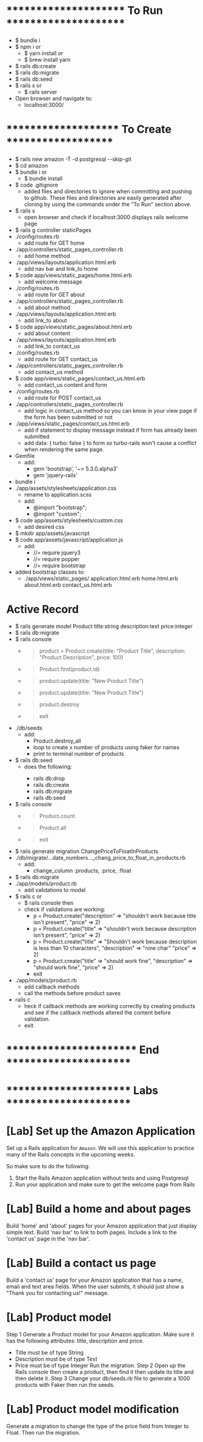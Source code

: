 # ******************** To Run ********************
* $ bundle i
* $ npm i
  or
  * $ yarn install
  or
  * $ brew install yarn
* $ rails db:create
* $ rails db:migrate
* $ rails db:seed
* $ rails s
  or
  * $ rails server
* Open browser and navigate to:
  * localhost:3000/
# ******************* To Create ******************
* $ rails new amazon -T -d postgresql --skip-git
* $ cd amazon
* $ bundle i
  or
  * $ bundle install
* $ code .gitignore
  * added files and directories to ignore when committing and pushing to github. These files and directories are easily generated after cloning by using the commands under the "To Run" section above.
* $ rails s
  * open browser and check if localhost:3000 displays rails welcome page
* $ rails g controller staticPages
* ./config/routes.rb
  * add route for GET home
* ./app/controllers/static_pages_controller.rb
  * add home method
* ./app/views/layouts/application.html.erb
  * add nav bar and link_to home
* $ code app/views/static_pages/home.html.erb
  * add welcome message
* ./config/routes.rb
  * add route for GET about
* ./app/controllers/static_pages_controller.rb
  * add about method
* ./app/views/layouts/application.html.erb
  * add link_to about
* $ code app/views/static_pages/about.html.erb
  * add about content
* ./app/views/layouts/application.html.erb
  * add link_to contact_us 
  <!-- this will throw an error as there is no route or view page for contact_us yet -->
* ./config/routes.rb
  * add route for GET contact_us
* ./app/controllers/static_pages_controller.rb
  * add contact_us method
* $ code app/views/static_pages/contact_us.html.erb
  * add contact_us content and form
* ./config/routes.rb
  * add route for POST contact_us
* ./app/controllers/static_pages_controller.rb
  * add logic in contact_us method so you can know in your view page if the form has been submitted or not
* ./app/views/static_pages/contact_us.html.erb
  * add if statement to display message instead if form has already been submitted
  * add data: { turbo: false } to form so turbo-rails won't cause a conflict when rendering the same page.
* Gemfile
  * add:
    * gem 'bootstrap', '~> 5.3.0.alpha3'
    * gem 'jquery-rails'
* bundle i
* ./app/assets/stylesheets/application.css
  * rename to application.scss
  * add:  
    * @import "bootstrap";
    * @import "custom"; 
* $ code app/assets/stylesheets/custom.css
  * add desired css
* $ mkdir app/assets/javascript
* $ code app/assets/javascript/application.js
  * add:
    * //= require jquery3
    * //= require popper
    * //= require bootstrap
* added bootstrap classes to:
  * ./app/views/static_pages/
      application.html.erb
      home.html.erb
      about.html.erb
      contact_us.html.erb
# Active Record
* $ rails generate model Product title:string description:text price:integer
* $ rails db:migrate
* $ rails console
  * > product = Product.create(title: "Product Title", description: "Product Description", price: 100)
  * > Product.find(product.id)
  * > product.update(title: "New Product Title")
  * > product.update(title: "New Product Title")
  * > product.destroy
  * > exit
* ./db/seeds
  * add:
    * Product.destroy_all
    * loop to create x number of products using faker for names
    * print to terminal number of products
* $ rails db:seed
  * <rails db:reset> does the following:
    * rails db:drop
    * rails db:create
    * rails db:migrate
    * rails db:seed
* $ rails console
  * > Product.count
  * > Product.all
  * > exit
* $ rails generate migration ChangePriceToFloatInProducts
* ./db/migrate/...date_numbers..._chang_price_to_float_in_products.rb
  * add:
    * change_column :products, :price, :float
* $ rails db:migrate
* ./app/models/product.rb
  * add validations to model
* $ rails c
  or
  * $ rails console
  then
  * check if validations are working:
    * p = Product.create("description" => "shouldn\'t work because title isn't present", "price" => 2)
    * p = Product.create("title" => "shouldn\'t work because description isn't present", "price" => 2)
    * p = Product.create("title" => "Shouldn\'t work because description is less than 10 characters", "description" => "nine char" "price" => 2)
    * p = Product.create("title" => "should work fine", "description" => "should work fine", "price" => 2)
    * exit
* ./app/models/product.rb
  * add callback methods
  * call the methods before product saves
* rails c
  * heck if callback methods are working correctly by creating products and see if the callback methods altered the content before validation.
  * exit
# ********************** End *********************

# ********************* Labs *********************

# [Lab] Set up the Amazon Application

Set up a Rails application for `Amazon`. We will use this application to practice many of the Rails concepts in the upcoming weeks.

So make sure to do the following:
  1. Start the Rails Amazon application without tests and using Postgresql
  2. Run your application and make sure to get the welcome page from Rails


# [Lab] Build a home and about pages

Build 'home' and 'about' pages for your Amazon application that just display simple text. Build 'nav bar' to link to both pages. Include a link to the 'contact us' page in the 'nav bar'.


# [Lab] Build a contact us page

Build a 'contact us' page for your Amazon application that has a name, email and text area fields. When the user submits, it should just show a "Thank you  for contacting us!" message.

# [Lab] Product model

  Step 1
Generate a Product model for your Amazon application. Make sure it has the following attributes: title, description and price.
  - Title must be of type String
  - Description must be of type Text
  - Price must be of type Integer
Run the migration.
  Step 2
Open up the Rails console then create a product, then find it then update its title and then delete it.
  Step 3
Change your db/seeds.rb file to generate a 1000 products with Faker then run the seeds.

# [Lab] Product model modification

Generate a migration to change the type of the price field from Integer to Float. Then run the migration.

